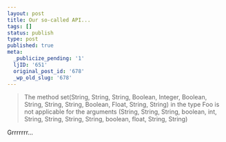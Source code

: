 ```yaml
---
layout: post
title: Our so-called API...
tags: []
status: publish
type: post
published: true
meta:
  _publicize_pending: '1'
  ljID: '651'
  original_post_id: '678'
  _wp_old_slug: '678'
---
```


<blockquote> The method set(String, String, String, Boolean, Integer, Boolean, String, String, String, Boolean, Float, String, String) in the type Foo is not applicable for the arguments (String, String, String, boolean, int, String, String, String, String, boolean, float, String, String)</blockquote>
Grrrrrrr...
